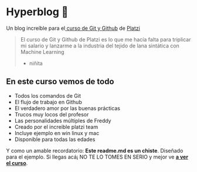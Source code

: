 # Hyperblog 💚
Un blog incre&iacute;­ble para el[ curso de Git y Github](https://platzi.com/cursos/git-github/ " curso de Git y Github") de [Platzi](https://platzi.com/ "Platzi")
> El curso de Git y Github de Platzi es lo que me hac&iacute;a falta para triplicar mi salario y lanzarme a la industria del tejido de lana sint&aacute;tica con Machine Learning
> - niñita

## En este curso vemos de todo
* Todos los comandos de Git
* El flujo de trabajo en Github
* El verdadero amor por las buenas pr&aacute;cticas
* Trucos muy locos del profesor
* Las personalidades m&uacute;ltiples de Freddy
* Creado por el increible platzi team
* Incluye ejemplo en win linux y mac
* Disponible para todas las edades

Y como un amable recordatorio: **Este readme.md es un chiste**.  Diseñado para el ejemplo. Si llegas ac&aacute;¡ NO TE LO TOMES EN SERIO y mejor ve [**a ver el curso**](https://platzi.com/cursos/git-github/ "a ver el curso").
